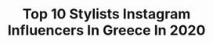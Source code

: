 ---
title: Top 10 Stylists Instagram Influencers In Greece In 2020
description: >-
  Find top stylists Instagram influencers in Greece in 2020. Most popular hashtags: #quarantine #inspiration #greece #stayhome.
platform: Instagram
profiles:
  - username: "segredakis"
    fullname: >-
      SEGREDAKIS GEORGE
    location: "Greece"
    followers: 22321
    engagement: 917
    commentsToLikes: 0.011576
    id: ck5py1hrptvez0i1108adonz2
    verified: false
    hashtags: "#art, #people, #missmy, #videoart"
  - username: "ioanna_pennia"
    fullname: >-
      Ioanna Pennia
    location: "Greece"
    followers: 31842
    engagement: 131
    commentsToLikes: 0.100393
    id: ck5zmi0d7mlve0i14batky1ye
    verified: false
    hashtags: "#freepeople, #staybeautiful, #girlsabroad, #dametraveler"
  - username: "panoskallitsis"
    fullname: >-
      Panos Kallitsis
    location: "Greece"
    followers: 51494
    engagement: 319
    commentsToLikes: 0.020863
    id: ck13d20ec39ic0i19pbbu1m0k
    verified: false
    hashtags: "#grateful, #goodvibes, #haircuts, #love"
  - username: "letstreatourselves.gr"
    fullname: >-
      Eugenia Trousa
    location: "Greece"
    followers: 8488
    engagement: 674
    commentsToLikes: 0.064428
    id: ckaotmq80wjjv0i78j7t9470g
    verified: false
    hashtags: "#moodylight, #sugarfree, #breakfastlovers, #healthycuisines"
  - username: "claudia.saadeh"
    fullname: >-
      Claudia Saadeh
    location: "Greece"
    followers: 36008
    engagement: 102
    commentsToLikes: 0.046598
    id: ck5py0mpwtrej0i11f5wzzj9q
    verified: false
    hashtags: "#quarantine, #wfh, #home, #weekend"
  - username: "kostamiljkovic"
    fullname: >-
      Kosta Miljkovic
    location: "Greece"
    followers: 12814
    engagement: 273
    commentsToLikes: 0.011312
    id: ck14h96b295w50i19e6fxksfo
    verified: false
    hashtags: "#happiness, #takecareofyourself, #education, #living"
  - username: "irisleontariti"
    fullname: >-
      Iris Leontariti ✨
    location: "Greece"
    followers: 5911
    engagement: 487
    commentsToLikes: 0.031353
    id: ck0vvx4rir5vh0i19p18d80kn
    verified: false
    hashtags: "#bachelorette, #picoftheday, #loveit, #daystoremember"
  - username: "tzela"
    fullname: >-
      Angeliki Martseki
    location: "Greece"
    followers: 5670
    engagement: 613
    commentsToLikes: 0.019447
    id: ck0vvx8c9r6cz0i19imle5rph
    verified: false
    hashtags: "#mikonos, #sundayfunday, #fashionshow, #picoftheday"
  - username: "manoshautecoiffure"
    fullname: >-
      Manos Kopsahilis
    location: "Greece"
    followers: 19227
    engagement: 345
    commentsToLikes: 0.008712
    id: ck55p93hba2je0i11y5i6ch1f
    verified: false
    hashtags: "#hairbangs, #times, #curlyhair, #health"
  - username: "morfoula_papadopoulou"
    fullname: >-
      Morfoula Papadopoulou ®
    location: "Greece"
    followers: 17339
    engagement: 276
    commentsToLikes: 0.028055
    id: ck5hdmytrob290i112wrhwccp
    verified: false
    hashtags: "#greekmodels, #agencymodels, #agencies, #happymoments"
---